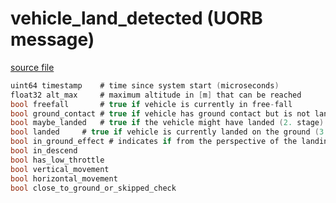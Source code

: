 # vehicle_land_detected (UORB message)
        


[source file](https://github.com/PX4/PX4-Autopilot/blob/master/msg/vehicle_land_detected.msg)

```c
uint64 timestamp	# time since system start (microseconds)
float32 alt_max 	# maximum altitude in [m] that can be reached
bool freefall		# true if vehicle is currently in free-fall
bool ground_contact	# true if vehicle has ground contact but is not landed (1. stage)
bool maybe_landed	# true if the vehicle might have landed (2. stage)
bool landed		# true if vehicle is currently landed on the ground (3. stage)
bool in_ground_effect # indicates if from the perspective of the landing detector the vehicle might be in ground effect (baro). This flag will become true if the vehicle is not moving horizontally and is descending (crude assumption that user is landing).
bool in_descend
bool has_low_throttle
bool vertical_movement
bool horizontal_movement
bool close_to_ground_or_skipped_check

```

